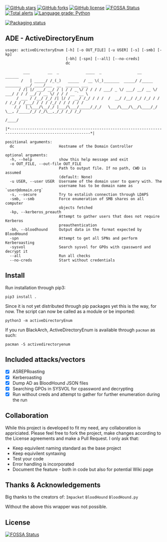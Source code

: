 [![GitHub stars](https://img.shields.io/github/stars/CasperGN/ActiveDirectoryEnumeration)](https://github.com/CasperGN/ActiveDirectoryEnumeration/stargazers) [![GitHub forks](https://img.shields.io/github/forks/CasperGN/ActiveDirectoryEnumeration)](https://github.com/CasperGN/ActiveDirectoryEnumeration/network) [![GitHub license](https://img.shields.io/github/license/CasperGN/ActiveDirectoryEnumeration)](https://github.com/CasperGN/ActiveDirectoryEnumeration/blob/master/LICENSE) [![FOSSA Status](https://app.fossa.com/api/projects/git%2Bgithub.com%2FCasperGN%2FActiveDirectoryEnumeration.svg?type=shield)](https://app.fossa.com/projects/git%2Bgithub.com%2FCasperGN%2FActiveDirectoryEnumeration?ref=badge_shield) [![Total alerts](https://img.shields.io/lgtm/alerts/g/CasperGN/ActiveDirectoryEnumeration.svg?logo=lgtm&logoWidth=18)](https://lgtm.com/projects/g/CasperGN/ActiveDirectoryEnumeration/alerts/) [![Language grade: Python](https://img.shields.io/lgtm/grade/python/g/CasperGN/ActiveDirectoryEnumeration.svg?logo=lgtm&logoWidth=18)](https://lgtm.com/projects/g/CasperGN/ActiveDirectoryEnumeration/context:python)
  
[![Packaging status](https://repology.org/badge/vertical-allrepos/activedirectoryenum.svg)](https://repology.org/project/activedirectoryenum/versions)  

## ADE - ActiveDirectoryEnum
```
usage: activeDirectoryEnum [-h] [-o OUT_FILE] [-u USER] [-s] [-smb] [-kp]
                           [-bh] [-spn] [--all] [--no-creds]
                           dc

        ___        __  _            ____  _                __                   ______                    
       /   | _____/ /_(_)   _____  / __ \(_)_______  _____/ /_____  _______  __/ ____/___  __  ______ ___ 
      / /| |/ ___/ __/ / | / / _ \/ / / / / ___/ _ \/ ___/ __/ __ \/ ___/ / / / __/ / __ \/ / / / __ `__ \
     / ___ / /__/ /_/ /| |/ /  __/ /_/ / / /  /  __/ /__/ /_/ /_/ / /  / /_/ / /___/ / / / /_/ / / / / / /
    /_/  |_\___/\__/_/ |___/\___/_____/_/_/   \___/\___/\__/\____/_/   \__, /_____/_/ /_/\__,_/_/ /_/ /_/ 
                                                                      /____/                             

|*----------------------------------------------------------------------------------------------------------*|

positional arguments:
  dc                    Hostname of the Domain Controller

optional arguments:
  -h, --help            show this help message and exit
  -o OUT_FILE, --out-file OUT_FILE
                        Path to output file. If no path, CWD is assumed
                        (default: None)
  -u USER, --user USER  Username of the domain user to query with. The
                        username has to be domain name as `user@domain.org`
  -s, --secure          Try to estalish connection through LDAPS
  -smb, --smb           Force enumeration of SMB shares on all computer
                        objects fetched
  -kp, --kerberos_preauth
                        Attempt to gather users that does not require Kerberos
                        preauthentication
  -bh, --bloodhound     Output data in the format expected by BloodHound
  -spn                  Attempt to get all SPNs and perform Kerberoasting
  -sysvol               Search sysvol for GPOs with cpassword and decrypt it
  --all                 Run all checks
  --no-creds            Start without credentials

```

## Install

Run installation through pip3:
```
pip3 install .
```
Since it is not yet distributed through pip packages yet this is the way, for now.
The script can now be called as a module or be imported:

```
python3 -m activeDirectoryEnum 
```
  
If you run BlackArch, ActiveDirectoryEnum is available through `pacman` as such:  
```
pacman -S activedirectoryenum
```  

## Included attacks/vectors

- [X] ASREPRoasting
- [X] Kerberoasting
- [X] Dump AD as BloodHound JSON files 
- [X] Searching GPOs in SYSVOL for cpassword and decrypting  
- [X] Run without creds and attempt to gather for further enumeration during the run

## Collaboration

While this project is developed to fit my need, any collaboration is appriciated. Please feel free to fork the project, make changes according to the License agreements and make a Pull Request.
I only ask that:
- Keep equivilent naming standard as the base project
- Keep equivilent syntaxing
- Test your code
- Error handling is incorporated
- Document the feature - both in code but also for potential Wiki page

## Thanks & Acknowledgements

Big thanks to the creators of:
`Impacket`
`BloodHound`
`BloodHound.py`

Without the above this wrapper was not possible.


## License
[![FOSSA Status](https://app.fossa.com/api/projects/git%2Bgithub.com%2FCasperGN%2FActiveDirectoryEnumeration.svg?type=large)](https://app.fossa.com/projects/git%2Bgithub.com%2FCasperGN%2FActiveDirectoryEnumeration?ref=badge_large)